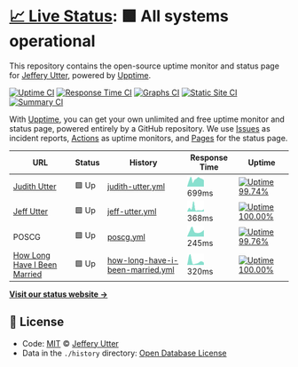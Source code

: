 # [📈 Live Status](https://jeffutter.github.io/upptime): <!--live status--> **🟩 All systems operational**

This repository contains the open-source uptime monitor and status page for [Jeffery Utter](https://jeffutter.github.io/upptime), powered by [Upptime](https://github.com/upptime/upptime).

[![Uptime CI](https://github.com/koj-co/upptime/workflows/Uptime%20CI/badge.svg)](https://github.com/koj-co/upptime/actions?query=workflow%3A%22Uptime+CI%22)
[![Response Time CI](https://github.com/koj-co/upptime/workflows/Response%20Time%20CI/badge.svg)](https://github.com/koj-co/upptime/actions?query=workflow%3A%22Response+Time+CI%22)
[![Graphs CI](https://github.com/koj-co/upptime/workflows/Graphs%20CI/badge.svg)](https://github.com/koj-co/upptime/actions?query=workflow%3A%22Graphs+CI%22)
[![Static Site CI](https://github.com/koj-co/upptime/workflows/Static%20Site%20CI/badge.svg)](https://github.com/koj-co/upptime/actions?query=workflow%3A%22Static+Site+CI%22)
[![Summary CI](https://github.com/koj-co/upptime/workflows/Summary%20CI/badge.svg)](https://github.com/koj-co/upptime/actions?query=workflow%3A%22Summary+CI%22)

With [Upptime](https://upptime.js.org), you can get your own unlimited and free uptime monitor and status page, powered entirely by a GitHub repository. We use [Issues](https://github.com/jeffutter/upptime/issues) as incident reports, [Actions](https://github.com/jeffutter/upptime/actions) as uptime monitors, and [Pages](https://jeffutter.github.io/upptime) for the status page.

<!--start: status pages-->
<!-- This summary is generated by Upptime (https://github.com/upptime/upptime) -->
<!-- Do not edit this manually, your changes will be overwritten -->

| URL                                                                 | Status | History                                                                                                                          | Response Time                                                                                     | Uptime                                                                                                                                                                                                                                                       |
| ------------------------------------------------------------------- | ------ | -------------------------------------------------------------------------------------------------------------------------------- | ------------------------------------------------------------------------------------------------- | ------------------------------------------------------------------------------------------------------------------------------------------------------------------------------------------------------------------------------------------------------------ |
| [Judith Utter](https://judithutter.com)                             | 🟩 Up  | [judith-utter.yml](https://github.com/jeffutter/upptime/commits/master/history/judith-utter.yml)                                 | <img alt="Response time graph" src="./graphs/judith-utter.png" height="20"> 699ms                 | [![Uptime 99.74%](https://img.shields.io/endpoint?url=https%3A%2F%2Fraw.githubusercontent.com%2Fjeffutter%2Fupptime%2Fmaster%2Fapi%2Fjudith-utter%2Fuptime.json)](https://jeffutter.github.io/upptime/history/judith-utter)                                  |
| [Jeff Utter](https://jeffutter.com)                                 | 🟩 Up  | [jeff-utter.yml](https://github.com/jeffutter/upptime/commits/master/history/jeff-utter.yml)                                     | <img alt="Response time graph" src="./graphs/jeff-utter.png" height="20"> 368ms                   | [![Uptime 100.00%](https://img.shields.io/endpoint?url=https%3A%2F%2Fraw.githubusercontent.com%2Fjeffutter%2Fupptime%2Fmaster%2Fapi%2Fjeff-utter%2Fuptime.json)](https://jeffutter.github.io/upptime/history/jeff-utter)                                     |
| POSCG                                                               | 🟩 Up  | [poscg.yml](https://github.com/jeffutter/upptime/commits/master/history/poscg.yml)                                               | <img alt="Response time graph" src="./graphs/poscg.png" height="20"> 245ms                        | [![Uptime 99.76%](https://img.shields.io/endpoint?url=https%3A%2F%2Fraw.githubusercontent.com%2Fjeffutter%2Fupptime%2Fmaster%2Fapi%2Fposcg%2Fuptime.json)](https://jeffutter.github.io/upptime/history/poscg)                                                |
| [How Long Have I Been Married](https://howlonghaveibeenmarried.com) | 🟩 Up  | [how-long-have-i-been-married.yml](https://github.com/jeffutter/upptime/commits/master/history/how-long-have-i-been-married.yml) | <img alt="Response time graph" src="./graphs/how-long-have-i-been-married.png" height="20"> 320ms | [![Uptime 100.00%](https://img.shields.io/endpoint?url=https%3A%2F%2Fraw.githubusercontent.com%2Fjeffutter%2Fupptime%2Fmaster%2Fapi%2Fhow-long-have-i-been-married%2Fuptime.json)](https://jeffutter.github.io/upptime/history/how-long-have-i-been-married) |

<!--end: status pages-->

[**Visit our status website →**](https://jeffutter.github.io/upptime)

## 📄 License

- Code: [MIT](./LICENSE) © [Jeffery Utter](https://jeffutter.github.io/upptime)
- Data in the `./history` directory: [Open Database License](https://opendatacommons.org/licenses/odbl/1-0/)
